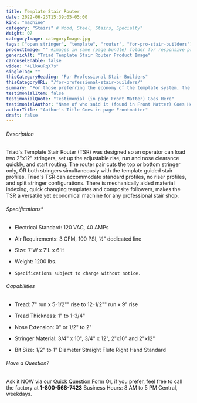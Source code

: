 ```yaml
---
title: Template Stair Router
date: 2022-06-23T15:39:05-05:00
kind: "machine"
category: "Stairs" # Wood, Steel, Stairs, Specialty"
Weight: 07
categoryImage: categoryImage.jpg
tags: ["open stringer", "template", "router", "for-pro-stair-builders"] #["framing", "table", "mobile", "stick-builder" "shed-builder"]
productImage: "" #images in same (page bundle) folder for responsive processing
genericAlt: "Triad Template Stair Router Product Image"
carouselEnable: false
video: "4LlkAuRqX7s"
singleTag: ""
thisCategoryHeading: "For Professional Stair Builders"
thisCategoryURL: "/for-professional-stair-builders/"
summary: "For those preferring the economy of the template system, the reliable Triad Template Stair Router is the obvious choice."
testimonialItem: false
testimonialQuote: "Testimonial (in page Front Matter) Goes Here"
testimonialAuthor: "Name of who said it (found in Front Matter) Goes Here"
authorTitle: "Author's Title Goes in page Frontmatter"
draft: false
---
```


###### Description

Triad's Template Stair Router (TSR) was designed so an operator can load two 2"x12" stringers, set up the adjustable rise, run and nose clearance quickly, and start routing. The router pair cuts the top or bottom stringer only, OR both stringers simultaneously with the template guided stair profiles. Triad's TSR can accommodate standard profiles, no riser profiles, and split stringer configurations. There is mechanically aided material indexing, quick changing templates and composite followers, makes the TSR a versatile yet economical machine for any professional stair shop.

###### Specifications*

- Electrical Standard: 120 VAC, 40 AMPs

- Air Requirements: 3 CFM, 100 PSI, ½" dedicated line

- Size:  7'W x 7'L x 6'H

- Weight: 1200 lbs.

- `Specifications subject to change without notice.`

###### Capabilities

- Tread: 7" run x 5-1/2"" rise to 12-1/2"" run x 9" rise

- Tread Thickness: 1" to 1-3/4"

- Nose Extension: 0" or 1/2" to 2"

- Stringer Material: 3/4" x 10", 3/4" x 12", 2"x10" and 2"x12"

- Bit Size: 1/2" to 1" Diameter Straight Flute Right Hand Standard

###### Have a Question?

Ask it NOW via our [Quick Question Form](#qq)
Or, if you prefer, feel free to call the factory at **1-800-568-7423** Business Hours: 8 AM to 5 PM Central, weekdays.
